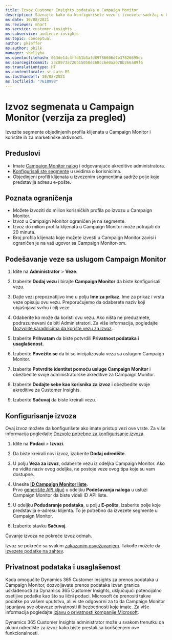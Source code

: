 ```yaml
---
title: Izvoz Customer Insights podataka u Campaign Monitor
description: Saznajte kako da konfigurišete vezu i izvezete sadržaj u Campaign Monitor.
ms.date: 10/08/2021
ms.reviewer: mhart
ms.service: customer-insights
ms.subservice: audience-insights
ms.topic: conceptual
author: pkieffer
ms.author: philk
manager: shellyha
ms.openlocfilehash: 063de14c4ffd51b3afd89786606d7b37626695dc
ms.sourcegitcommit: 23c8973a726b15050e368cc6e0aab78b266a89f6
ms.translationtype: HT
ms.contentlocale: sr-Latn-RS
ms.lasthandoff: 10/08/2021
ms.locfileid: "7618998"
---
```

# <a name="export-segments-to-campaign-monitor-preview"></a>Izvoz segmenata u Campaign Monitor (verzija za pregled)

Izvezite segmente objedinjenih profila klijenata u Campaign Monitor i koristite ih za marketinške aktivnosti.

## <a name="prerequisites"></a>Preduslovi

-   Imate [Campaign Monitor nalog](https://www.campaignmonitor.com/) i odgovarajuće akreditive administratora.
-   [Konfigurisali ste segmente](segments.md) u uvidima o korisnicima.
-   Objedinjeni profili klijenata u izvezenim segmentima sadrže polje koje predstavlja adresu e-pošte.

## <a name="known-limitations"></a>Poznata ograničenja

- Možete izvoziti do milion korisničkih profila po izvozu u Campaign Monitor.
- Izvoz u Campaign Monitor ograničen je na segmente.
- Izvoz do milion profila klijenata u Campaign Monitor može potrajati do 20 minuta. 
- Broj profila klijenata koje možete izvesti u Campaign Monitor zavisi i ograničen je na vaš ugovor sa Campaign Monitor-om.

## <a name="set-up-connection-to-campaign-monitor"></a>Podešavanje veze sa uslugom Campaign Monitor

1. Idite na **Administrator** > **Veze**.

1. Izaberite **Dodaj vezu** i birajte **Campaign Monitor** da biste konfigurisali vezu.

1. Dajte vezi prepoznatljivo ime u polju **Ime za prikaz**. Ime za prikaz i vrsta veze opisuju ovu vezu. Preporučujemo da odaberete naziv koji objašnjava svrhu i cilj veze.

1. Odaberite ko može da koristi ovu vezu. Ako ništa ne preduzmete, podrazumevani će biti Administratori. Za više informacija, pogledajte [Dozvolite saradnicima da koriste vezu za izvoz](connections.md#allow-contributors-to-use-a-connection-for-exports).

1. Izaberite **Prihvatam** da biste potvrdili **Privatnost podataka i usaglašenost**.

1. Izaberite **Povežite se** da bi se inicijalizovala veza sa uslugom Campaign Monitor.

1. Izaberite **Potvrdite identitet pomoću usluge Campaign Monitor** i obezbedite svoje administratorske akreditive za Campaign Monitor.

1. Izaberite **Dodajte sebe kao korisnika za izvoz** i obezbedite svoje akreditive za Customer Insights.

1. Izaberite **Sačuvaj** da biste kreirali vezu.

## <a name="configure-an-export"></a>Konfigurisanje izvoza

Ovaj izvoz možete da konfigurišete ako imate pristup vezi ove vrste. Za više informacija pogledajte [Dozvole potrebne za konfigurisanje izvoza](export-destinations.md#set-up-a-new-export).

1. Idite na **Podaci** > **Izvozi**.

1. Da biste kreirali novi izvoz, izaberite **Dodaj odredište**.

1. U polju **Veza za izvoz**, odaberite vezu iz odeljka Campaign Monitor. Ako ne vidite naziv ovog odeljka, ne postoje veze ovog tipa koje su vam dostupne.

1. Unesite [**ID Campaign Monitor liste**](https://www.campaignmonitor.com/api/getting-started/#your-list-id).    
   Prvo [generišite API ključ](https://www.campaignmonitor.com/api/getting-started/) u odeljku **Podešavanja naloga** u usluzi Campaign Monitor da biste videli ID API liste.  

1. U odeljku **Podudaranje podataka**, u polju **E-pošta**, izaberite polje koje predstavlja e-adresu klijenta. To je potrebno da izvezete segmente u Campaign Monitor.

1. Izaberite stavku **Sačuvaj**.

Čuvanje izvoza ne pokreće izvoz odmah.

Izvoz se pokreće sa svakim [zakazanim osvežavanjem](system.md#schedule-tab). Takođe možete da [izvezete podatke na zahtev](export-destinations.md#run-exports-on-demand). 


## <a name="data-privacy-and-compliance"></a>Privatnost podataka i usaglašenost

Kada omogućite Dynamics 365 Customer Insights za prenos podataka u Campaign Monitor, dozvoljavate prenos podataka izvan granica usklađenosti za Dynamics 365 Customer Insights, uključujući potencijalno osetljive podatke kao što su lični podaci. Microsoft će prenositi takve podatke po vašem uputstvu, ali vi ste odgovorni za to da Campaign Monitor ispunjava sve obaveze privatnosti ili bezbednosti koje imate. Za više informacija pogledajte [Izjavu o privatnosti kompanije Microsoft](https://go.microsoft.com/fwlink/?linkid=396732).

Dynamics 365 Customer Insights administrator može u svakom trenutku da ukloni odredište za izvoz kako biste prestali sa korišćenjem ove funkcionalnosti.

